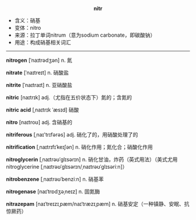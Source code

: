 
**<center>nitr</center>**

- <span class="definition">含义：硝基</span>
- <span class="definition">变体：nitro</span>
- <span class="definition">来源：拉丁单词nitrum（意为sodium carbonate，即碳酸钠）</span>
- <span class="definition">用途：构成硝基相关词汇</span>

---

<span class="vocabulary">**nitrogen**</span> [ˈnaɪtrədʒən] n. 氮

<span class="vocabulary">**nitrate**</span> [ˈnaɪtreɪt] n. 硝酸盐

<span class="vocabulary">**nitrite**</span> [ˈnaɪtraɪt] n. 亚硝酸盐

<span class="vocabulary">**nitric**</span> [naɪtrɪk] adj.（尤指在五价状态下）氮的；含氮的

<span class="vocabulary">**nitric acid**</span> [ˌnaɪtrɪk ˈæsɪd] 硝酸

<span class="vocabulary">**nitro**</span> [naɪtroʊ] adj. 含硝基的

<span class="vocabulary">**nitriferous**</span> [ˌnaɪ'trɪfәrәs] adj. 硝化了的，用硝酸处理了的

<span class="vocabulary">**nitrification**</span> [ˌnaɪtrɪfɪˈkeɪʃən] n. 硝化作用；氮化合；硝酸化作用

<span class="vocabulary">**nitroglycerin**</span> [ˌnaɪtrəʊˈɡlɪsərɪn] n. 硝化甘油，炸药（英式用法）（美式尤用nitroglycerine [ˌnaɪtrəʊˈɡlɪsərɪn/ˌnaɪtrəʊˈɡlɪsəriːn]）

<span class="vocabulary">**nitrobenzene**</span> [ˌnaɪtrəʊˈbenziːn] n. 硝基苯

<span class="vocabulary">**nitrogenase**</span> [naɪˈtrɒdʒəˌneɪz] n. 固氮酶

<span class="vocabulary">**nitrazepam**</span> [naɪˈtreɪzɪˌpæm/naɪˈtræzɪˌpæm] n. 硝基安定（一种镇静、安眠、抗惊厥药）

